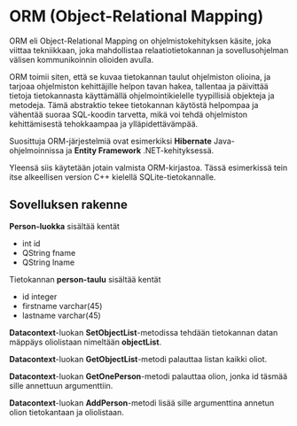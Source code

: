 # ORM (Object-Relational Mapping)

ORM eli Object-Relational Mapping on ohjelmistokehityksen käsite, joka viittaa tekniikkaan, joka mahdollistaa relaatiotietokannan ja sovellusohjelman välisen kommunikoinnin olioiden avulla. 

ORM toimii siten, että se kuvaa tietokannan taulut ohjelmiston olioina, ja tarjoaa ohjelmiston kehittäjille helpon tavan hakea, tallentaa ja päivittää tietoja tietokannasta käyttämällä ohjelmointikielelle tyypillisiä objekteja ja metodeja. Tämä abstraktio tekee tietokannan käytöstä helpompaa ja vähentää suoraa SQL-koodin tarvetta, mikä voi tehdä ohjelmiston kehittämisestä tehokkaampaa ja ylläpidettävämpää. 

Suosittuja ORM-järjestelmiä ovat esimerkiksi **Hibernate** Java-ohjelmoinnissa ja **Entity Framework** .NET-kehityksessä.

Yleensä siis käytetään jotain valmista ORM-kirjastoa. Tässä esimerkissä tein itse alkeellisen version C++ kielellä SQLite-tietokannalle.

## Sovelluksen rakenne

**Person-luokka** sisältää kentät
<ul>
<li>int id</li>
<li>QString fname</li>
<li>QString lname </li>
</ul>
Tietokannan <b>person-taulu</b> sisältää kentät 
<ul>
<li>id integer</li>
<li>firstname varchar(45)</li>
<li>lastname varchar(45)</li>
</ul>

**Datacontext**-luokan **SetObjectList**-metodissa tehdään tietokannan datan mäppäys oliolistaan nimeltään **objectList**.

**Datacontext**-luokan **GetObjectList**-metodi palauttaa listan kaikki oliot.

**Datacontext**-luokan **GetOnePerson**-metodi palauttaa olion, jonka id täsmää sille annettuun argumenttiin.

**Datacontext**-luokan **AddPerson**-metodi lisää sille argumenttina annetun olion tietokantaan ja oliolistaan.